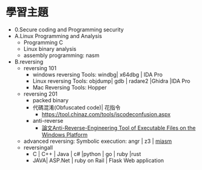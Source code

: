 # 學習主題
- 0.Secure coding and Programming security
- A.Linux Programming and Analysis
  - Programming C 
  - Linux binary analysis
  - assembly programming: nasm 
- B.reversing
  - reversing 101
    - windows reversing Tools: windbg| x64dbg | IDA Pro 
    - Linux reversing Tools: objdump| gdb | radare2 |Ghidra |IDA Pro
    - Mac Reversing Tools:  Hopper
   - reversing 201
     - packed binary
     - 代碼混淆(Obfuscated code)| 花指令
       - https://tool.chinaz.com/tools/jscodeconfusion.aspx
     - anti-reverse
       - [論文Anti-Reverse-Engineering Tool of Executable Files on the Windows Platform](https://ieeexplore.ieee.org/document/8005909)  
  - advanced reversing: Symbolic execution: angr |  z3 | [miasm](https://github.com/cea-sec/miasm)
  - reversingall
    - C | C++ | Java | c# |python | go | ruby |rust 
    - JAVA| ASP.Net | ruby on Rail | Flask Web application
